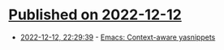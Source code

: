 # [Published on 2022-12-12](index.md)

* [2022-12-12, 22:29:39](https://lobste.rs/s/e5qdxb/emacs_context_aware_yasnippets) - [Emacs: Context-aware yasnippets](https://xenodium.com/emacs-generate-a-swift-initializer/)
